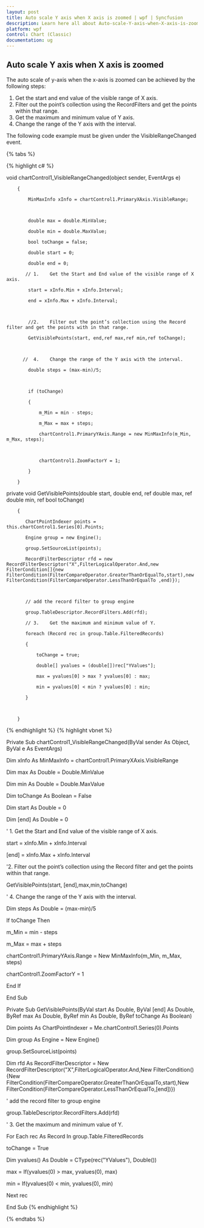 ```yaml
---
layout: post
title: Auto scale Y axis when X axis is zoomed | wpf | Syncfusion
description: Learn here all about Auto-scale-Y-axis-when-X-axis-is-zoomed support in Syncfusion WPF Chart (Classic) control and more.
platform: wpf
control: Chart (Classic)
documentation: ug
---
```


## Auto scale Y axis when X axis is zoomed

 The auto scale of y-axis when the x-axis is zoomed can be achieved by the following steps:

1. Get the start and end value of the visible range of X axis. 
2. Filter out the point’s collection using the RecordFilters and get the points within that range.
3. Get the maximum and minimum value of Y axis.
4. Change the range of the Y axis with the interval.



The following code example must be given under the VisibleRangeChanged event.

{% tabs %}

{% highlight c# %}


void chartControl1_VisibleRangeChanged(object sender, EventArgs e)

        {

            MinMaxInfo xInfo = chartControl1.PrimaryXAxis.VisibleRange;



            double max = double.MinValue;

            double min = double.MaxValue;

            bool toChange = false;

            double start = 0;

            double end = 0;

           // 1.	Get the Start and End value of the visible range of X axis. 

            start = xInfo.Min + xInfo.Interval;

            end = xInfo.Max + xInfo.Interval;



            //2.	Filter out the point’s collection using the Record filter and get the points with in that range. 

            GetVisiblePoints(start, end,ref max,ref min,ref toChange);



          //  4.	Change the range of the Y axis with the interval. 

            double steps = (max-min)/5;



            if (toChange)

            {

                m_Min = min - steps;

                m_Max = max + steps;

                chartControl1.PrimaryYAxis.Range = new MinMaxInfo(m_Min, m_Max, steps);



                chartControl1.ZoomFactorY = 1;

            }

        }



 private void GetVisiblePoints(double start, double end, ref double max, ref double min, ref bool toChange)

        {

           ChartPointIndexer points =  this.chartControl1.Series[0].Points;

           Engine group = new Engine();

           group.SetSourceList(points);

           RecordFilterDescriptor rfd = new RecordFilterDescriptor("X",FilterLogicalOperator.And,new FilterCondition[]{new FilterCondition(FilterCompareOperator.GreaterThanOrEqualTo,start),new FilterCondition(FilterCompareOperator.LessThanOrEqualTo ,end)});



           // add the record filter to group engine

           group.TableDescriptor.RecordFilters.Add(rfd);

           // 3.	Get the maximum and minimum value of Y.

           foreach (Record rec in group.Table.FilteredRecords)

           {

               toChange = true;

               double[] yvalues = (double[])rec["YValues"];

               max = yvalues[0] > max ? yvalues[0] : max;

               min = yvalues[0] < min ? yvalues[0] : min;

           } 



        } 	

{% endhighlight  %}
{% highlight vbnet %}



Private Sub chartControl1_VisibleRangeChanged(ByVal sender As Object, ByVal e As EventArgs)

Dim xInfo As MinMaxInfo = chartControl1.PrimaryXAxis.VisibleRange



Dim max As Double = Double.MinValue

Dim min As Double = Double.MaxValue

Dim toChange As Boolean = False

Dim start As Double = 0

Dim [end] As Double = 0

' 1. Get the Start and End value of the visible range of X axis. 

start = xInfo.Min + xInfo.Interval

[end] = xInfo.Max + xInfo.Interval



'2. Filter out the point’s collection using the Record filter and get the points within that range. 

GetVisiblePoints(start, [end],max,min,toChange)



' 4. Change the range of the Y axis with the interval. 

Dim steps As Double = (max-min)/5



If toChange Then

m_Min = min - steps

m_Max = max + steps

chartControl1.PrimaryYAxis.Range = New MinMaxInfo(m_Min, m_Max, steps)



chartControl1.ZoomFactorY = 1

End If

End Sub



Private Sub GetVisiblePoints(ByVal start As Double, ByVal [end] As Double, ByRef max As Double, ByRef min As Double, ByRef toChange As Boolean)

Dim points As ChartPointIndexer = Me.chartControl1.Series(0).Points

Dim group As Engine = New Engine()

group.SetSourceList(points)

Dim rfd As RecordFilterDescriptor = New RecordFilterDescriptor("X",FilterLogicalOperator.And,New FilterCondition(){New FilterCondition(FilterCompareOperator.GreaterThanOrEqualTo,start),New FilterCondition(FilterCompareOperator.LessThanOrEqualTo,[end])})



' add the record filter to group engine

group.TableDescriptor.RecordFilters.Add(rfd)

' 3. Get the maximum and minimum value of Y.

For Each rec As Record In group.Table.FilteredRecords

toChange = True

Dim yvalues() As Double = CType(rec("YValues"), Double())

max = If(yvalues(0) > max, yvalues(0), max)

min = If(yvalues(0) < min, yvalues(0), min)

Next rec

End Sub
{% endhighlight  %}


{% endtabs %}